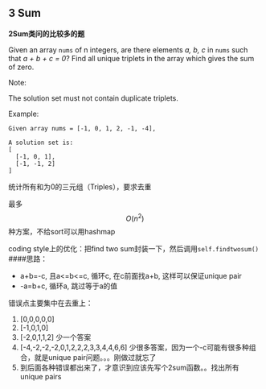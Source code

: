 ## 3 Sum

**2Sum类问的比较多的题**

Given an array `nums` of n integers, are there elements _a, b, c_ in `nums` such that _a + b + c = 0_? Find all unique triplets in the array which gives the sum of zero.

Note:

The solution set must not contain duplicate triplets.

Example:
```
Given array nums = [-1, 0, 1, 2, -1, -4],

A solution set is:
[
  [-1, 0, 1],
  [-1, -1, 2]
]
```
统计所有和为0的三元组（Triples），要求去重

最多$$O(n^2)$$种方案，不给sort可以用hashmap

coding style上的优化：把find two sum封装一下，然后调用``self.findtwosum()``
####思路：
- a+b=-c, 且a<=b<=c, 循环c, 在c前面找a+b, 这样可以保证unique pair
- -a=b+c, 循环a, 跳过等于a的值


错误点主要集中在去重上：
1. [0,0,0,0,0]
2. [-1,0,1,0]
3. [-2,0,1,1,2] 少一个答案
4. [-4,-2,-2,-2,0,1,2,2,2,3,3,4,4,6,6] 少很多答案，因为一个-c可能有很多种组合，就是unique pair问题。。。刚做过就忘了
5. 到后面各种错误都出来了，才意识到应该先写个2sum函数。。找出所有unique pairs







